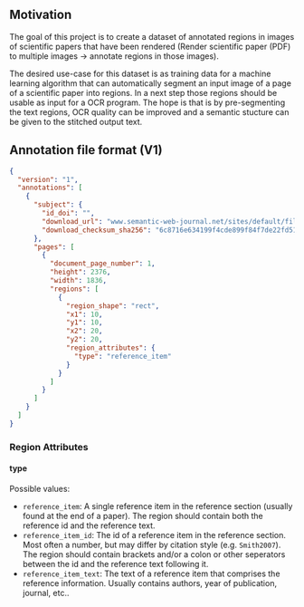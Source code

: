 ## Motivation

The goal of this project is to create a dataset of annotated regions in images of scientific papers that have been rendered (Render scientific paper (PDF) to multiple images -> annotate regions in those images).

The desired use-case for this dataset is as training data for a machine learning algorithm that can automatically segment an input image of a page of a scientific paper into regions. In a next step those regions should be usable as input for a OCR program. The hope is that is by pre-segmenting the text regions, OCR quality can be improved and a semantic stucture can be given to the stitched output text.

## Annotation file format (V1)

```json
{
  "version": "1",
  "annotations": [
    {
      "subject": {
        "id_doi": "",
        "download_url": "www.semantic-web-journal.net/sites/default/files/swj120_2.pdf",
        "download_checksum_sha256": "6c8716e634199f4cde899f84f7de22fd518d8f5996ad1f7b0e66b31a93efc88f"
      },
      "pages": [
        {
          "document_page_number": 1,
          "height": 2376,
          "width": 1836,
          "regions": [
            {
              "region_shape": "rect",
              "x1": 10,
              "y1": 10,
              "x2": 20,
              "y2": 20,
              "region_attributes": {
                "type": "reference_item"
              }
            }
          ]
        }
      ]
    }
  ]
}
```

### Region Attributes

#### type

Possible values:

- `reference_item`: A single reference item in the reference section (usually found at the end of a paper). The region should contain both the reference id and the reference text.
- `reference_item_id`: The id of a reference item in the reference section. Most often a number, but may differ by citation style (e.g. `Smith2007`). The region should contain brackets and/or a colon or other seperators between the id and the reference text following it.
- `reference_item_text`: The text of a reference item that comprises the reference information. Usually contains authors, year of publication, journal, etc..
